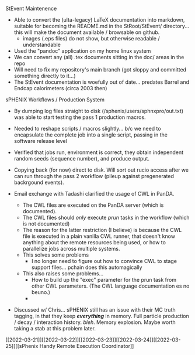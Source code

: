 StEvent Maintenence
- Able to convert the (ulta-legacy) LaTeX documentation into markdown, suitable for becoming the README.md in the StRoot/StEvent/ directory... this will make the document available / browsable on github.  
	- images (.eps files) do not show, but otherwise readable / understandable
- Used the "pandoc" application on my home linux system
- We can convert any (all) .tex documents sitting in the doc/ areas in the repo
- Will need to fix my repository's main branch (got sloppy and committed something directly to it...)
- The StEvent documentation is woefully out of date... predates Barrel and Endcap calorimeters (circa 2003 then)

sPHENIX Workflows / Production System

- By dumping log files straight to disk (/sphenix/users/sphnxpro/out.txt) was able to start testing the pass 1 production macros.
- Needed to reshape scripts / macros slightly... b/c we need to encapsulate the complete job into a single script, passing in the software release level
- Verified that jobs run, environment is correct, they obtain independent random seeds (sequence number), and produce output.
- Copying back (for now) direct to disk.  Will sort out rucio access after we can run through the pass 2 workflow (pileup against pregenerated backrgound events).

- Email exchange with Tadashi clarified the usage of CWL in PanDA.  
	- The CWL files are executed on the PanDA server  (which is documented).   
	- The CWL files should *only* execute *prun* tasks in the workflow (which is not documented)
	- The reason for the latter restriction (I believe) is because the CWL file is executed in a plain vanilla CWL runner, that doesn't know anything about the remote resources being used, or how to parallelize jobs across multiple systems.  
	- This solves some problems
		- I no longer need to figure out how to convince CWL to stage support files... pchain does this automagically
	- This also raises some problems...
		- How to build up the "exec" parameter for the prun task from other CWL parameters.  (The CWL language documentation es no beuno.)
		- 

- Discussed w/ Chris... sPHENIX still has an issue with their MC truth tagging, in that they keep ***everything*** in memory.  Full particle production / decay / interaction history.  *bleh*.   Memory explosion.  Maybe worth taking a stab at this problem later.


		

[[2022-03-21]][[2022-03-22]][[2022-03-23]][[2022-03-24]][[2022-03-25]][[sPhenix Handy Remote Execution Coordinator]]

